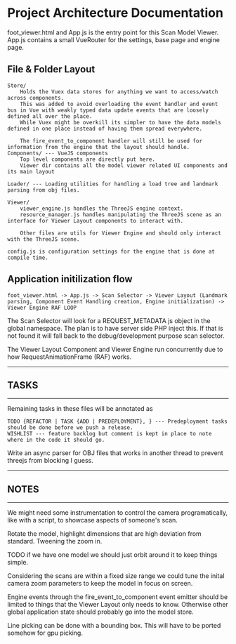 # Project Architecture Documentation

foot_viewer.html and App.js is the entry point for this Scan Model Viewer. App.js contains a small VueRouter for the settings, base page and engine page.

## File & Folder Layout

    Store/
        Holds the Vuex data stores for anything we want to access/watch across components.
        This was added to avoid overloading the event handler and event bus in Vue with weakly typed data update events that are loosely defined all over the place.
        While Vuex might be overkill its simpler to have the data models defined in one place instead of having them spread everywhere.

        The fire_event_to_component handler will still be used for information from the engine that the layout should handle.
    Components/ --- VueJS components
        Top level components are directly put here.
        Viewer dir contains all the model viewer related UI components and its main layout

    Loader/ --- Loading utilities for handling a load tree and landmark parsing from obj files.

    Viewer/
        viewer_engine.js handles the ThreeJS engine context.
        resource_manager.js handles manipulating the ThreeJS scene as an interface for Viewer Layout components to interact with.

        Other files are utils for Viewer Engine and should only interact with the ThreeJS scene.

    config.js is configuration settings for the engine that is done at compile time.

## Application initilization flow

    foot_viewer.html -> App.js -> Scan Selector -> Viewer Layout (Landmark parsing, Component Event Handling creation, Engine initialization) -> Viewer Engine RAF LOOP

The Scan Selector will look for a REQUEST_METADATA js object in the global namespace. The plan is to have server side PHP inject this. If that is not found it will fall back to the debug/development purpose scan selector.

The Viewer Layout Component and Viewer Engine run concurrently due to how RequestAnimationFrame (RAF) works.

-----------------------------------------
## TASKS
-----------------------------------------

Remaining tasks in these files will be annotated as 

    TODO {REFACTOR | TASK {ADD | PREDEPLOYMENT}, } --- Predeployment tasks should be done before we push a release.
    WISHLIST --- feature backlog but comment is kept in place to note where in the code it should go.

Write an async parser for OBJ files that works in another thread to prevent threejs from blocking I guess.

-----------------------------------------
## NOTES
-----------------------------------------
We might need some instrumentation to control the camera programatically, like with a script, to showcase aspects of someone's scan.

Rotate the model, highlight dimensions that are high deviation from standard. Tweening the zoom in.

TODO if we have one model we should just orbit around it to keep things simple.

Considering the scans are within a fixed size range we could tune the inital camera zoom parameters to keep the model in focus on screen.


Engine events through the fire_event_to_component event emitter should be limited to things that the Viewer Layout only needs to know. Otherwise other global application state should probably go into the model store.


Line picking can be done with a bounding box. This will have to be ported somehow for gpu picking.